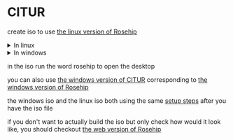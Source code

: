 # CITUR
create iso to use [the linux version of Rosehip](https://github.com/donno2048/Rosehip-L)

<details>
<summary>In linux</summary>

run init.sh to create the iso using `yes | sudo bash ./init.sh`

if you get `bash: sudo: command not found` error you just need to run `apt-get install sudo`

make sure you are using internet which doesn't require any special certificate.
</details>
<details>
<summary>In windows</summary>

1. download and install [docker desktop](https://download.docker.com/win/stable/Docker%20Desktop%20Installer.exe)

2. to check everything is set try running docker desktop

3. create an account at [docker-hub](https://hub.docker.com/signup)

4. run the following command in cmd: `docker login` and pass your username and password

5. run the command `docker run -ti ubuntu`

6. run the command `apt-get update && DEBIAN_FRONTEND="noninteractive" apt-get install tzdata -y && apt-get install git -y && apt-get install sudo -y && git clone --depth 1 https://github.com/donno2048/CITUR-L.git && cd CITUR-L/ && yes | sudo bash ./init.sh`

(to paste in the docker you need to right-click)

7. use some linux commands to send _Rosehip.iso_ to yourself somehow (it's under the _build_ folder)

see _DOCKER.md_ for details of how to build it from my docker image
</details>

in the iso run the word rosehip to open the desktop

you can also use [the windows version of CITUR](https://github.com/donno2048/CITUR) corresponding to [the windows version of Rosehip](https://github.com/donno2048/Rosehip)

the windows iso and the linux iso both using the same [setup steps](https://gist.github.com/donno2048/2fb40cc45e742a03feddb957896bfdb6) after you have the iso file

if you don't want to actually build the iso but only check how would it look like, you should checkout [the web version of Rosehip](https://github.com/donno2048/Rosehip-repl)
